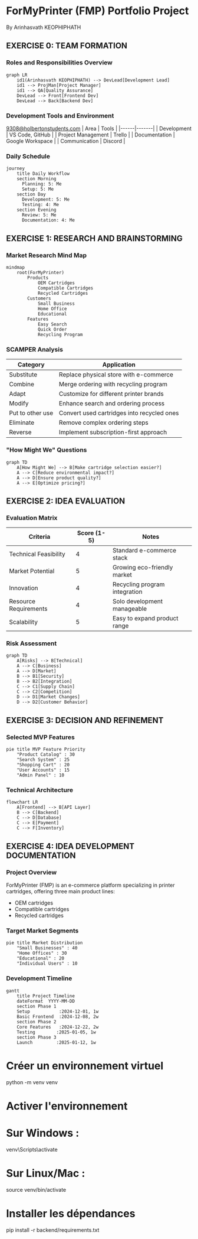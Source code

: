 # ForMyPrinter (FMP) Portfolio Project
By Arinhasvath KEOPHIPHATH

## EXERCISE 0: TEAM FORMATION

### Roles and Responsibilities Overview

```mermaid
graph LR
    id1(Arinhasvath KEOPHIPHATH) --> DevLead[Development Lead]
    id1 --> ProjMan[Project Manager]
    id1 --> QA[Quality Assurance]
    DevLead --> Front[Frontend Dev]
    DevLead --> Back[Backend Dev]
```

### Development Tools and Environment
9308@holbertonstudents.com
| Area | Tools |
|------|-------|
| Development | VS Code, GitHub |
| Project Management | Trello |
| Documentation | Google Workspace |
| Communication | Discord |

### Daily Schedule

```mermaid
journey
    title Daily Workflow
    section Morning
      Planning: 5: Me
      Setup: 5: Me
    section Day
      Development: 5: Me
      Testing: 4: Me
    section Evening
      Review: 5: Me
      Documentation: 4: Me
```

## EXERCISE 1: RESEARCH AND BRAINSTORMING

### Market Research Mind Map

```mermaid
mindmap
    root(ForMyPrinter)
        Products
            OEM Cartridges
            Compatible Cartridges
            Recycled Cartridges
        Customers
            Small Business
            Home Office
            Educational
        Features
            Easy Search
            Quick Order
            Recycling Program
```

### SCAMPER Analysis

| Category | Application |
|----------|-------------|
| Substitute | Replace physical store with e-commerce |
| Combine | Merge ordering with recycling program |
| Adapt | Customize for different printer brands |
| Modify | Enhance search and ordering process |
| Put to other use | Convert used cartridges into recycled ones |
| Eliminate | Remove complex ordering steps |
| Reverse | Implement subscription-first approach |

### "How Might We" Questions

```mermaid
graph TD
    A[How Might We] --> B[Make cartridge selection easier?]
    A --> C[Reduce environmental impact?]
    A --> D[Ensure product quality?]
    A --> E[Optimize pricing?]
```

## EXERCISE 2: IDEA EVALUATION

### Evaluation Matrix

| Criteria | Score (1-5) | Notes |
|----------|-------------|-------|
| Technical Feasibility | 4 | Standard e-commerce stack |
| Market Potential | 5 | Growing eco-friendly market |
| Innovation | 4 | Recycling program integration |
| Resource Requirements | 4 | Solo development manageable |
| Scalability | 5 | Easy to expand product range |

### Risk Assessment

```mermaid
graph TD
    A[Risks] --> B[Technical]
    A --> C[Business]
    A --> D[Market]
    B --> B1[Security]
    B --> B2[Integration]
    C --> C1[Supply Chain]
    C --> C2[Competition]
    D --> D1[Market Changes]
    D --> D2[Customer Behavior]
```

## EXERCISE 3: DECISION AND REFINEMENT

### Selected MVP Features

```mermaid
pie title MVP Feature Priority
    "Product Catalog" : 30
    "Search System" : 25
    "Shopping Cart" : 20
    "User Accounts" : 15
    "Admin Panel" : 10
```

### Technical Architecture

```mermaid
flowchart LR
    A[Frontend] --> B[API Layer]
    B --> C[Backend]
    C --> D[Database]
    C --> E[Payment]
    C --> F[Inventory]
```

## EXERCISE 4: IDEA DEVELOPMENT DOCUMENTATION

### Project Overview

ForMyPrinter (FMP) is an e-commerce platform specializing in printer cartridges, offering three main product lines:
- OEM cartridges
- Compatible cartridges
- Recycled cartridges

### Target Market Segments

```mermaid
pie title Market Distribution
    "Small Businesses" : 40
    "Home Offices" : 30
    "Educational" : 20
    "Individual Users" : 10
```

### Development Timeline

```mermaid
gantt
    title Project Timeline
    dateFormat  YYYY-MM-DD
    section Phase 1
    Setup           :2024-12-01, 1w
    Basic Frontend  :2024-12-08, 2w
    section Phase 2
    Core Features   :2024-12-22, 2w
    Testing        :2025-01-05, 1w
    section Phase 3
    Launch         :2025-01-12, 1w
```

# Créer un environnement virtuel
python -m venv venv

# Activer l'environnement
# Sur Windows :
venv\Scripts\activate
# Sur Linux/Mac :
source venv/bin/activate

# Installer les dépendances
pip install -r backend/requirements.txt
